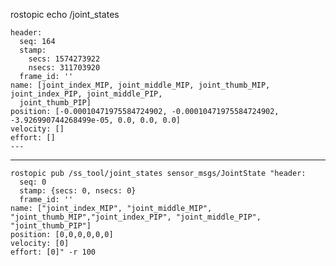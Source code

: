 
rostopic echo /joint_states

    header: 
      seq: 164
      stamp: 
        secs: 1574273922
        nsecs: 311703920
      frame_id: ''
    name: [joint_index_MIP, joint_middle_MIP, joint_thumb_MIP, joint_index_PIP, joint_middle_PIP,
      joint_thumb_PIP]
    position: [-0.00010471975584724902, -0.00010471975584724902, -3.926990744268499e-05, 0.0, 0.0, 0.0]
    velocity: []
    effort: []
    ---

---------

    rostopic pub /ss_tool/joint_states sensor_msgs/JointState "header:
      seq: 0
      stamp: {secs: 0, nsecs: 0}
      frame_id: ''
    name: ["joint_index_MIP", "joint_middle_MIP", "joint_thumb_MIP","joint_index_PIP", "joint_middle_PIP", "joint_thumb_PIP"]
    position: [0,0,0,0,0,0]
    velocity: [0]
    effort: [0]" -r 100
